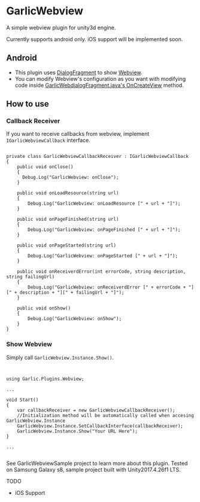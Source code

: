 # GarlicWebview
A simple webview plugin for unity3d engine. 

Currently supports android only. iOS support will be implemented soon.

## Android

- This plugin uses [DialogFragment](https://developer.android.com/reference/android/app/DialogFragment) to show [Webview](https://developer.android.com/reference/android/webkit/WebView).
- You can modify Webview's configuration as you want with modifying code inside [GarlicWebdialogFragment.java's OnCreateView](https://github.com/GarlicDipping/GarlicWebview-Unity/blob/3d5aa6db210f0b28f5f98d9708f17a4aec27c314/GarlicWebview-Android/webview/src/main/java/com/tapas/garlic/plugin/webview/GarlicWebDialogFragment.java#L95) method.


## How to use

### Callback Receiver

If you want to receive callbacks from webview, implement <code>IGarlicWebviewCallback</code> interface.

<pre><code>
private class GarlicWebviewCallbackReceiver : IGarlicWebviewCallback
{
    public void onClose()
    {
      Debug.Log("GarlicWebview: onClose");
    }

    public void onLoadResource(string url)
    {
        Debug.Log("GarlicWebview: onLoadResource [" + url + "]");
    }

    public void onPageFinished(string url)
    {
        Debug.Log("GarlicWebview: onPageFinished [" + url + "]");
    }

    public void onPageStarted(string url)
    {
        Debug.Log("GarlicWebview: onPageStarted [" + url + "]");
    }

    public void onReceiverdError(int errorCode, string description, string failingUrl)
    {
        Debug.Log("GarlicWebview: onReceiverdError [" + errorCode + "][" + description + "][" + failingUrl + "]");
    }

    public void onShow()
    {
        Debug.Log("GarlicWebview: onShow");
    }
}
</code></pre>

### Show Webview

Simply call <code>GarlicWebview.Instance.Show()</code>.

<pre><code>

using Garlic.Plugins.Webview;

...

void Start()
{
    var callbackReceiver = new GarlicWebviewCallbackReceiver();
    //Initialization method will be automatically called when accesing GarlicWebview.Instance
    GarlicWebview.Instance.SetCallbackInterface(callbackReceiver);
    GarlicWebview.Instance.Show("Your URL Here");
}

...

</code></pre>

See GarlicWebviewSample project to learn more about this plugin. 
Tested on Samsung Galaxy s8, sample project built with Unity2017.4.26f1 LTS.

TODO
- iOS Support
